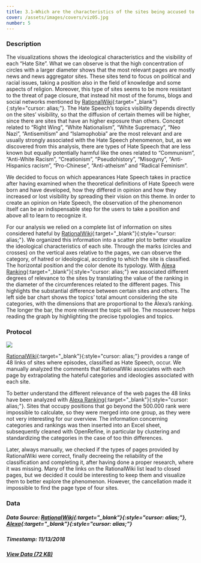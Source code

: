 ```yaml
---
title: 3.1—Which are the characteristics of the sites being accused to spread hate according to RationalWiki?
cover: /assets/images/covers/viz05.jpg
number: 5
---
```


### Description

The visualizations shows the ideological characteristics and the visibility of each “Hate Site”. What we can observe is that the high concentration of circles with a larger diameter shows that the most relevant pages are mostly news and news aggregator sites. These sites tend to focus on political and racial issues, taking a position also in the field of knowledge and some aspects of religion.
Moreover, this type of sites seems to be more resistant to the threat of page closure, that instead hit most of the forums, blogs and social networks mentioned by [RationalWiki](https://rationalwiki.org/wiki/Category:Internet_hate_sites){:target="_blank"}{:style="cursor: alias;"}.
The Hate Speech’s topics visibility depends directly on the sites’ visibility, so that the diffusion of certain themes will be higher, since there are sites that have an higher exposure than others. Concept related to “Right Wing”, “White Nationalism”, “White Supremacy”, “Neo Nazi”, “Antisemitism” and “Islamophobia” are the most relevant and are usually strongly associated with the Hate Speech phenomenon, but, as we discovered from this analysis, there are types of Hate Speech that are less known but equally potentially harmful like the ones related to “Communism”, “Anti-White Racism”, “Creationism”, “Pseudohistory”,  “Misogyny”, “Anti-Hispanics racism”, “Pro-Chinese”, “Anti-atheism” and “Radical Feminism”.

We decided to focus on which appearances Hate Speech takes in practice after having examined when the theoretical definitions of Hate Speech were born and have developed, how they differed in opinion and how they increased or lost visibility by spreading their vision on this theme. In order to create an opinion on Hate Speech, the observation of the phenomenon itself can be an indispensable step for the users to take a position and above all to learn to recognize it.

For our analysis we relied on a complete list of information on sites considered hateful by [RationalWiki](https://rationalwiki.org/wiki/Category:Internet_hate_sites){:target="_blank"}{:style="cursor: alias;"}. We organized this information into a scatter plot to better visualize the ideological characteristics of each site. 
Through the marks (circles and crosses) on the vertical axes relative to the pages, we can observe the category, of hatred or ideological, according to which the site is classified. The horizontal position and the color denote its typology. With [Alexa Ranking](https://www.alexa.com/){:target="_blank"}{:style="cursor: alias;"} we associated different degrees of relevance to the sites by translating the value of the ranking in the diameter of the circumferences related to the different pages. This highlights the substantial difference between certain sites and others.
The left side bar chart shows the topics’ total amount considering the site categories, with the dimensions that are proportional to the Alexa’s ranking. The longer the bar, the more relevant the topic will be.
The mouseover helps reading the graph by highlighting the precise typologies and topics.


### Protocol
<img src="{{ '/assets/images/protocols/protocol-05.png' | relative_path }}">

[RationalWiki](https://rationalwiki.org/wiki/Category:Internet_hate_sites){:target="_blank"}{:style="cursor: alias;"} provides a range of 48 links of sites where episodes, classified as Hate Speech, occur. 
We manually analyzed the comments that RationalWiki associates with each page by extrapolating the hateful categories and ideologies associated with each site.

To better understand the different relevance of the web pages the 48 links have been analyzed with [Alexa Ranking](https://www.alexa.com/){:target="_blank"}{:style="cursor: alias;"}. Sites that occupy positions that go beyond the 500.000 rank were impossible to calculate, so they were merged into one group, as they were not very interesting for our overview.
The information concerning categories and rankings was then inserted into an Excel sheet, subsequently cleaned with OpenRefine, in particular by clustering and standardizing the categories in the case of too thin differences.

Later, always manually, we checked if the types of pages provided by RationalWiki were correct, finally decreeing the reliability of the classification and completing it, after having done a proper research, where it was missing.
Many of the links on the RationalWiki list lead to closed pages, but we decided it could be interesting to keep them and visualize them to better explore the phenomenon. However, the cancellation made it impossible to find the page type of four sites. 


### Data
##### Data Source: [RationalWiki](https://rationalwiki.org/wiki/Category:Internet_hate_sites){:target="_blank"}{:style="cursor: alias;"}, [Alexa](https://www.alexa.com/){:target="_blank"}{:style="cursor: alias;"}
##### Timestamp: 11/13/2018
##### [View Data (72 KB)](/assets/datasets/3.1.xlsx)